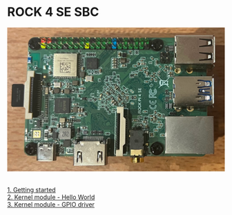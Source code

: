 # ROCK 4 SE SBC

![](./1_getting_started/img/pcb_top.jpg)


<br/>[1. Getting started](https://github.com/perehinik/rock_4_se_notes/tree/main/1_getting_started)
<br/>[2. Kernel module - Hello World](https://github.com/perehinik/rock_4_se_notes/tree/main/2_kernel_module_hello_world)
<br/>[3. Kernel module - GPIO driver](https://github.com/perehinik/rock_4_se_notes/tree/main/3_kernel_module_gpio_driver)
